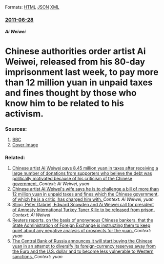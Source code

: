 
Formats: [HTML](/news/2011/06/28/chinese-authorities-order-artist-ai-weiwei-released-from-his-80-day-imprisonment-last-week-to-pay-more-than-12-million-yuan-in-unpaid-taxe.html)  [JSON](/news/2011/06/28/chinese-authorities-order-artist-ai-weiwei-released-from-his-80-day-imprisonment-last-week-to-pay-more-than-12-million-yuan-in-unpaid-taxe.json)  [XML](/news/2011/06/28/chinese-authorities-order-artist-ai-weiwei-released-from-his-80-day-imprisonment-last-week-to-pay-more-than-12-million-yuan-in-unpaid-taxe.xml)  

### [2011-06-28](/news/2011/06/28/index.md)

##### Ai Weiwei
# Chinese authorities order artist Ai Weiwei, released from his 80-day imprisonment last week, to pay more than 12 million yuan in unpaid taxes and fines thought by those who know him to be related to his activism. 




### Sources:

1. [BBC](http://www.bbc.co.uk/news/world-asia-pacific-13948220)
1. [Cover Image](http://ichef-1.bbci.co.uk/news/1024/media/images/53740000/jpg/_53740025_012278114-1.jpg)

### Related:

1. [Chinese artist Ai Weiwei pays 8.45 million yuan in taxes after receiving a large number of donations from supporters who believe the debt was politically motivated because of his criticism of the Chinese government. ](/news/2011/11/15/chinese-artist-ai-weiwei-pays-8-45-million-yuan-in-taxes-after-receiving-a-large-number-of-donations-from-supporters-who-believe-the-debt-wa.md) _Context: Ai Weiwei, yuan_
2. [Chinese artist Ai Weiwei's wife says he is to challenge a bill of more than 12 million yuan in unpaid taxes and fines which the Chinese government, of which he is a critic, has charged him with. ](/news/2011/06/29/chinese-artist-ai-weiwei-s-wife-says-he-is-to-challenge-a-bill-of-more-than-12-million-yuan-in-unpaid-taxes-and-fines-which-the-chinese-gove.md) _Context: Ai Weiwei, yuan_
3. [Sting, Peter Gabriel, Edward Snowden and Ai Weiwei call for president of Amnesty International Turkey Taner Kilic to be released from prison. ](/news/2017/11/24/sting-peter-gabriel-edward-snowden-and-ai-weiwei-call-for-president-of-amnesty-international-turkey-taner-ka-la-ass-to-be-released-from-pri.md) _Context: Ai Weiwei_
4. [Reuters reports, on the basis of anonymous Chinese bankers, that the State Administration of Foreign Exchange is instructing them to keep quiet about any negative analysis of prospects for the yuan. ](/news/2017/01/11/reuters-reports-on-the-basis-of-anonymous-chinese-bankers-that-the-state-administration-of-foreign-exchange-is-instructing-them-to-keep-qu.md) _Context: yuan_
5. [The Central Bank of Russia announces it will start buying the Chinese yuan in an attempt to diversify its foreign-currency reserves away from the Euro and the U.S. dollar and to become less vulnerable to Western sanctions. ](/news/2016/07/5/the-central-bank-of-russia-announces-it-will-start-buying-the-chinese-yuan-in-an-attempt-to-diversify-its-foreign-currency-reserves-away-fro.md) _Context: yuan_
